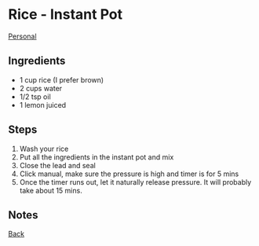 # Rice - Instant Pot
[Personal](../../readme.md)

## Ingredients

- 1 cup rice (I prefer brown)
- 2 cups water
- 1/2 tsp oil
- 1 lemon juiced

## Steps

1. Wash your rice
2. Put all the ingredients in the instant pot and mix
3. Close the lead and seal
4. Click manual, make sure the pressure is high and timer is for 5 mins
5. Once the timer runs out, let it naturally release pressure. It will probably take about 15 mins.

## Notes

[Back](../readme.md)